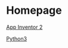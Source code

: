 # Homepage

[App Inventor 2](https://github.com/000ShawnHe000/programming-course/edit/master/app_inventor_2.md)

[Python3](https://github.com/000ShawnHe000/programming-course/edit/master/python3.md)
